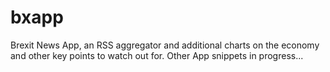 # bxapp
Brexit News App, an RSS aggregator and additional charts on the economy and other key points to watch out for.
Other App snippets in progress...
